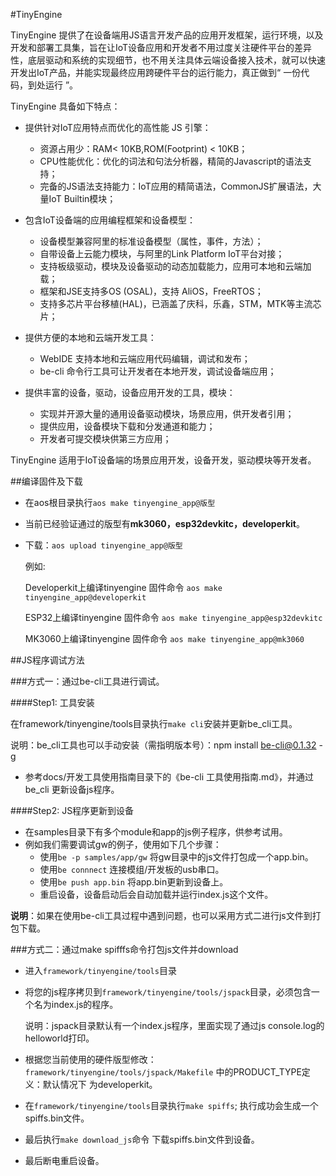 #TinyEngine

TinyEngine 提供了在设备端用JS语言开发产品的应用开发框架，运行环境，以及开发和部署工具集，旨在让IoT设备应用和开发者不用过度关注硬件平台的差异性，底层驱动和系统的实现细节，也不用关注具体云端设备接入技术，就可以快速开发出IoT产品，并能实现最终应用跨硬件平台的运行能力，真正做到“ 一份代码，到处运行 ”。

TinyEngine 具备如下特点：

* 提供针对IoT应用特点而优化的高性能 JS 引擎：
	* 资源占用少：RAM< 10KB,ROM(Footprint) < 10KB；
	* CPU性能优化：优化的词法和句法分析器，精简的Javascript的语法支持；
	* 完备的JS语法支持能力：IoT应用的精简语法，CommonJS扩展语法，大量IoT Builtin模块；
* 包含IoT设备端的应用编程框架和设备模型：
	* 设备模型兼容阿里的标准设备模型（属性，事件，方法）；
	* 自带设备上云能力模块，与阿里的Link Platform IoT平台对接；
	* 支持板级驱动，模块及设备驱动的动态加载能力，应用可本地和云端加载；
	* 框架和JSE支持多OS (OSAL)，支持 AliOS，FreeRTOS；  
	* 支持多芯片平台移植(HAL)，已涵盖了庆科，乐鑫，STM，MTK等主流芯片；
* 提供方便的本地和云端开发工具：
	* WebIDE 支持本地和云端应用代码编辑，调试和发布；
	* be-cli 命令行工具可让开发者在本地开发，调试设备端应用；

* 提供丰富的设备，驱动，设备应用开发的工具，模块：
	* 实现并开源大量的通用设备驱动模块，场景应用，供开发者引用；
	* 提供应用，设备模块下载和分发通道和能力；
	* 开发者可提交模块供第三方应用；

TinyEngine 适用于IoT设备端的场景应用开发，设备开发，驱动模块等开发者。



##编译固件及下载

* 在aos根目录执行```aos make tinyengine_app@版型```

* 当前已经验证通过的版型有**mk3060，esp32devkitc，developerkit**。

* 下载：```aos upload tinyengine_app@版型```

   例如:

  Developerkit上编译tinyengine 固件命令 ```aos make tinyengine_app@developerkit```

  ESP32上编译tinyengine 固件命令 ```aos make tinyengine_app@esp32devkitc```

  MK3060上编译tinyengine 固件命令 ```aos make tinyengine_app@mk3060```



##JS程序调试方法

###方式一：通过be-cli工具进行调试。

####Step1: 工具安装

在framework/tinyengine/tools目录执行```make cli```安装并更新be_cli工具。

说明：be_cli工具也可以手动安装（需指明版本号）：npm install be-cli@0.1.32 -g

* 参考docs/开发工具使用指南目录下的《be-cli 工具使用指南.md》，并通过be_cli 更新设备js程序。

####Step2: JS程序更新到设备

* 在samples目录下有多个module和app的js例子程序，供参考试用。
* 例如我们需要调试gw的例子，使用如下几个步骤：
  * 使用```be -p samples/app/gw``` 将gw目录中的js文件打包成一个app.bin。
  * 使用```be connnect``` 连接模组/开发板的usb串口。
  * 使用```be push app.bin```  将app.bin更新到设备上。
  * 重启设备，设备启动后会自动加载并运行index.js这个文件。

**说明**：如果在使用be-cli工具过程中遇到问题，也可以采用方式二进行js文件到打包下载。



###方式二：通过make spifffs命令打包js文件并download

* 进入```framework/tinyengine/tools```目录

* 将您的js程序拷贝到```framework/tinyengine/tools/jspack```目录，必须包含一个名为index.js的程序。

  说明：jspack目录默认有一个index.js程序，里面实现了通过js console.log的helloworld打印。

* 根据您当前使用的硬件版型修改：```framework/tinyengine/tools/jspack/Makefile``` 中的PRODUCT_TYPE定义：默认情况下 为developerkit。

* 在```framework/tinyengine/tools```目录执行```make spiffs```; 执行成功会生成一个spiffs.bin文件。

* 最后执行```make download_js```命令 下载spiffs.bin文件到设备。

* 最后断电重启设备。








